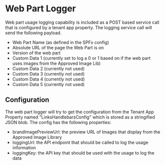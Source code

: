 # Web Part Logger

Web part usage logging capability is included as a POST based service call that is configured by a tenant app property. The logging service call will send the following payload.

- Web Part Name (as defined in the SPFx config)
- Absolute URL of the page the Web Part is on
- Version of the web part
- Custom Data 1 (currently set to log a 0 or 1 based on if the web part uses images from the Approved Image Lib)
- Custom Data 2 (currently not used)
- Custom Data 3 (currently not used)
- Custom Data 4 (currently not used)
- Custom Data 5 (currently not used)

## Configuration

The web part logger will try to get the configuration from the Tenant App Property named "LinksHandlebarsConfig" which is stored as a stringified JSON blob. The config has the following properties:

- brandImagePreviewUrl: the preview URL of Images that display from the Approved Image Library
- loggingUrl: the API endpoint that should be called to log the usage information
- loggingKey: the API key that should be used with the usage to log the data